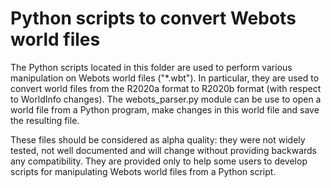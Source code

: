 # Python scripts to convert Webots world files

The Python scripts located in this folder are used to perform various manipulation on Webots world files ("\*.wbt").
In particular, they are used to convert world files from the R2020a format to R2020b format (with respect to WorldInfo changes).
The webots_parser.py module can be use to open a world file from a Python program, make changes in this world file and save the
resulting file.

These files should be considered as alpha quality: they were not widely tested, not well documented and will change without
providing backwards any compatibility.
They are provided only to help some users to develop scripts for manipulating Webots world files from a Python script.
